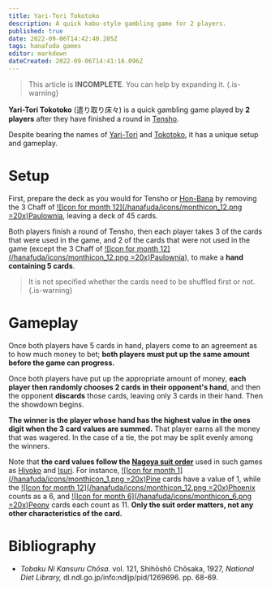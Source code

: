 ```yaml
---
title: Yari-Tori Tokotoko
description: A quick kabu-style gambling game for 2 players.
published: true
date: 2022-09-06T14:42:40.285Z
tags: hanafuda games
editor: markdown
dateCreated: 2022-09-06T14:41:16.096Z
---
```


> This article is **INCOMPLETE**. You can help by expanding it.
{.is-warning}

**Yari-Tori Tokotoko** (遣り取り床々) is a quick gambling game played by **2 players** after they have finished a round in [Tensho](/en/hanafuda/games/tensho).

Despite bearing the names of [Yari-Tori](/en/hanafuda/games/yari-tori) and [Tokotoko](/en/hanafuda/games/tokotoko), it has a unique setup and gameplay.

# Setup
First, prepare the deck as you would for Tensho or [Hon-Bana](/en/hanafuda/games/honbana) by removing the 3 Chaff of [![Icon for month 12](/hanafuda/icons/monthicon_12.png =20x)Paulownia](/en/hanafuda/suits/paulownia), leaving a deck of 45 cards. 

Both players finish a round of Tensho, then each player takes 3 of the cards that were used in the game, and 2 of the cards that were not used in the game (except the 3 Chaff of [![Icon for month 12](/hanafuda/icons/monthicon_12.png =20x)Paulownia](/en/hanafuda/suits/paulownia)), to make a **hand containing 5 cards**.

> It is not specified whether the cards need to be shuffled first or not.
{.is-warning}

# Gameplay
Once both players have 5 cards in hand, players come to an agreement as to how much money to bet; **both players must put up the same amount before the game can progress.**

Once both players have put up the appropriate amount of money, **each player then randomly chooses 2 cards in their opponent's hand**, and then the opponent **discards** those cards, leaving only 3 cards in their hand. Then the showdown begins.

**The winner is the player whose hand has the highest value in the ones digit when the 3 card values are summed.** That player earns all the money that was wagered. In the case of a tie, the pot may be split evenly among the winners.

Note that **the card values follow the [Nagoya suit order](/en/hanafuda/suits#arrangement-of-suits)** used in such games as [Hiyoko](/en/hanafuda/games/hiyoko) and [Isuri](/en/hanafuda/games/hiyoko#isuri-hiyoko-variant). For instance, [![Icon for month 1](/hanafuda/icons/monthicon_1.png =20x)Pine](/en/hanafuda/suits/pine) cards have a value of 1, while the [![Icon for month 12](/hanafuda/icons/monthicon_12.png =20x)Phoenix](/en/hanafuda/suits/paulownia) counts as a 6, and [![Icon for month 6](/hanafuda/icons/monthicon_6.png =20x)Peony](/en/hanafuda/suits/peony) cards each count as 11. **Only the suit order matters, not any other characteristics of the card.**

# Bibliography
- *Tobaku Ni Kansuru Chōsa.* vol. 121, Shihōshō Chōsaka, 1927, *National Diet Library,* dl.ndl.go.jp/info:ndljp/pid/1269696. pp. 68-69.